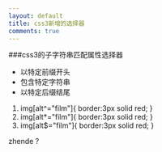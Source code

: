 ```yaml
---
layout: default
title: css3新增的选择器
comments: true
---
```


###css3的子字符串匹配属性选择器

+ 以特定前缀开头
+ 包含特定字符串
+ 以特定后缀结尾

1. img[alt^="film"]{
     border:3px solid red;
    }
2. img[alt*="film"]{
     border:3px solid red;
    }
3. img[alt$="film"]{
     border:3px solid red;
    }
    
zhende ?    
    
    
    
    
    
    

